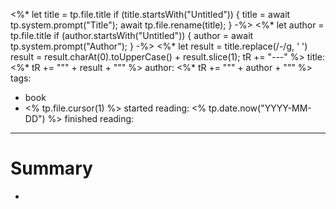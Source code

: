 <%* let title = tp.file.title
  if (title.startsWith("Untitled")) {
    title = await tp.system.prompt("Title");
    await tp.file.rename(title);
  } 
-%>
<%* let author = tp.file.title
  if (author.startsWith("Untitled")) {
    author = await tp.system.prompt("Author");
  } 
-%>
<%*
  let result = title.replace(/-/g, ' ')
  result = result.charAt(0).toUpperCase() + result.slice(1);
  tR += "---"
%>
title:  <%* tR += "\"" + result + "\"" %>
author:  <%* tR += "\"" + author + "\"" %>
tags:
- book
- <% tp.file.cursor(1) %>
started reading: <% tp.date.now("YYYY-MM-DD") %>
finished reading: 

---

# Summary
- 
